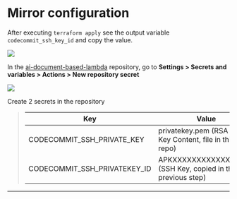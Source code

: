 # Mirror configuration


After executing ```terraform apply``` see the output variable ```codecommit_ssh_key_id``` and copy the value.


<img src="./github/images/codecommit_ssh_key_id_example.png">


In the [ai-document-based-lambda](https://github.com/HarissonNascimento/ai-document-based-lambda) repository, go to **Settings > Secrets and variables > Actions > New repository secret**


<img src="./github/images/new_repository_secret.png">


Create 2 secrets in the repository


> | Key | Value |
> |---|---|
> | CODECOMMIT_SSH_PRIVATE_KEY | privatekey.pem (RSA Private Key Content, file in this repo) |
> | CODECOMMIT_SSH_PRIVATEKEY_ID | APKXXXXXXXXXXXXXXXXX (SSH Key, copied in the previous step) |


---